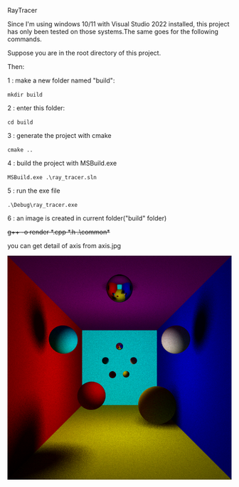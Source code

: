 RayTracer

Since I'm using windows 10/11 with Visual Studio 2022 installed, this project has only been tested on those systems.The same goes for the following commands.

Suppose you are in the root directory of this project.

Then:

1 : make a new folder named "build":

`
mkdir build
`

2 : enter this folder:

`
cd build
`

3 : generate the project with cmake

`
cmake ..
`

4 : build the project with MSBuild.exe

`
MSBuild.exe .\ray_tracer.sln
`

5 : run the exe file

`
.\Debug\ray_tracer.exe
`

6 : an image is created in current folder("build" folder)

~~g++ -o render *.cpp *.h .\common\*~~

you can get detail of axis from axis.jpg

![img](sample.bmp)